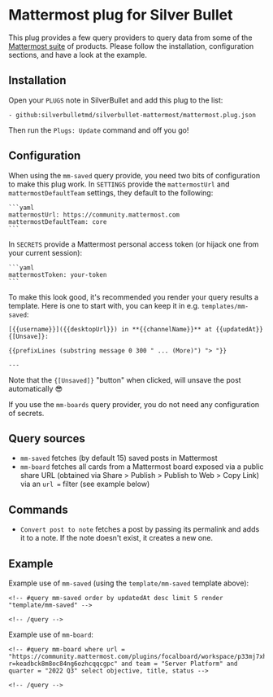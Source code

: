 # Mattermost plug for Silver Bullet
This plug provides a few query providers to query data from some of the [Mattermost suite](https://www.mattermost.com) of products. Please follow the installation, configuration sections, and have a look at the example.

## Installation
Open your `PLUGS` note in SilverBullet and add this plug to the list:

```
- github:silverbulletmd/silverbullet-mattermost/mattermost.plug.json
```

Then run the `Plugs: Update` command and off you go!

## Configuration
When using the `mm-saved` query provide, you need two bits of configuration to make this plug work. In `SETTINGS` provide the `mattermostUrl` and `mattermostDefaultTeam` settings, they default to the following:

    ```yaml
    mattermostUrl: https://community.mattermost.com
    mattermostDefaultTeam: core
    ```

In `SECRETS` provide a Mattermost personal access token (or hijack one from your current session):

    ```yaml
    mattermostToken: your-token
    ```

To make this look good, it's recommended you render your query results a template. Here is one to start with, you can keep it in e.g. `templates/mm-saved`:

    [{{username}}]({{desktopUrl}}) in **{{channelName}}** at {{updatedAt}} {[Unsave]}:

    {{prefixLines (substring message 0 300 " ... (More)") "> "}}

    ---

Note that the `{[Unsaved]}` "button" when clicked, will unsave the post automatically 😎

If you use the `mm-boards` query provider, you do not need any configuration of secrets.

## Query sources

* `mm-saved` fetches (by default 15) saved posts in Mattermost
* `mm-board` fetches all cards from a Mattermost board exposed via a public share URL (obtained via Share > Publish > Publish to Web > Copy Link) via an `url =` filter (see example below)

## Commands

* `Convert post to note` fetches a post by passing its permalink and adds it to a note. If the note doesn't exist, it creates a new one.

## Example

Example use of `mm-saved` (using the `template/mm-saved` template above):

    <!-- #query mm-saved order by updatedAt desc limit 5 render "template/mm-saved" -->

    <!-- /query -->

Example use of `mm-board`:

    <!-- #query mm-board where url = "https://community.mattermost.com/plugins/focalboard/workspace/p33mj7xh4frntrtbxbp5xp1joy/shared/bbam1crdg6jn93qhcgiq8xbpk8a/vqnxrjaewnibrtnp8m38fswt63e?r=keadbck8m8oc84ng6ozhcqqcgpc" and team = "Server Platform" and quarter = "2022 Q3" select objective, title, status -->
    
    <!-- /query -->
